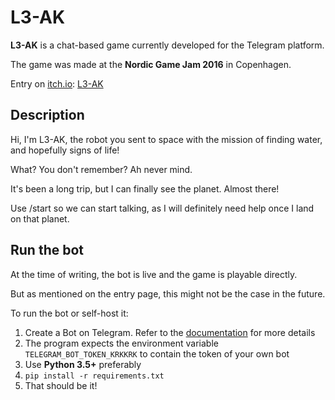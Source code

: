 # L3-AK

**L3-AK** is a chat-based game currently developed for the Telegram platform.

The game was made at the **Nordic Game Jam 2016** in Copenhagen.

Entry on [itch.io](//itch.io): [L3-AK](//jtzp4.itch.io/l3-ak)

## Description

Hi, I'm L3-AK, the robot you sent to space with the mission of finding water, and hopefully signs of life!

What? You don't remember?
Ah never mind.

It's been a long trip, but I can finally see the planet. Almost there!

Use /start so we can start talking, as I will definitely need help once I land on that planet.

## Run the bot

At the time of writing, the bot is live and the game is playable directly.

But as mentioned on the entry page, this might not be the case in the future.

To run the bot or self-host it:

1. Create a Bot on Telegram. Refer to the [documentation](//core.telegram.org/bots/api) for more details
2. The program expects the environment variable `TELEGRAM_BOT_TOKEN_KRKKRK` to contain the token of your own bot
3. Use **Python 3.5+** preferably
4. `pip install -r requirements.txt`
5. That should be it!
